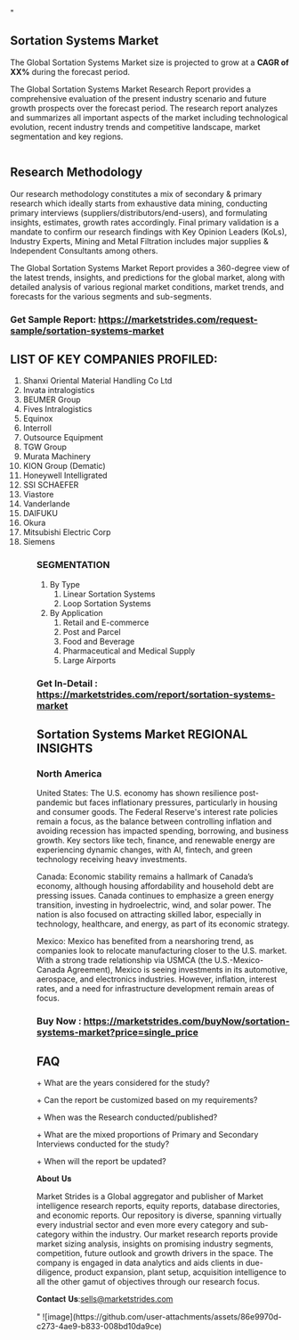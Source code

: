 "<h2>Sortation Systems Market</h2>
<p>The Global Sortation Systems Market size is projected to grow at a <strong>CAGR of XX%</strong> during the forecast period.</p>
<p>The Global Sortation Systems Market Research Report provides a comprehensive evaluation of the present industry scenario and future growth prospects over the forecast period. The research report analyzes and summarizes all important aspects of the market including technological evolution, recent industry trends and competitive landscape, market segmentation and key regions.</p>
<p><img style=""width: 100%;"" src=""https://marketstrides.com//uploads/images/marketstrides-051.png"" alt=""Sortation Systems Market Report Analysis"" /></p>
<h2>Research Methodology</h2>
<p>Our research methodology constitutes a mix of secondary &amp; primary research which ideally starts from exhaustive data mining, conducting primary interviews (suppliers/distributors/end-users), and formulating insights, estimates, growth rates accordingly. Final primary validation is a mandate to confirm our research findings with Key Opinion Leaders (KoLs), Industry Experts, Mining and Metal Filtration includes major supplies &amp; Independent Consultants among others.</p>
<p>The Global Sortation Systems Market Report provides a 360-degree view of the latest trends, insights, and predictions for the global market, along with detailed analysis of various regional market conditions, market trends, and forecasts for the various segments and sub-segments.</p>
<h3><strong>Get Sample Report: <a href=
https://marketstrides.com/request-sample/sortation-systems-market>https://marketstrides.com/request-sample/sortation-systems-market</a></strong></h3>
<h2>LIST OF KEY COMPANIES PROFILED:</h2>
<p><ol><li>
Shanxi Oriental Material Handling Co Ltd</li><li>Invata intralogistics</li><li>BEUMER Group</li><li>Fives Intralogistics</li><li>Equinox</li><li>Interroll</li><li>Outsource Equipment</li><li>TGW Group</li><li>Murata Machinery</li><li>KION Group (Dematic)</li><li>Honeywell Intelligrated</li><li>SSI SCHAEFER</li><li>Viastore</li><li>Vanderlande</li><li>DAIFUKU</li><li>Okura</li><li>Mitsubishi Electric Corp</li><li>Siemens


</li><ol></p>
<h3>SEGMENTATION</h3>
<p><ol><li>By Type<ol><li>Linear Sortation Systems</li><li>Loop Sortation Systems</li></ol></li><li>By Application<ol><li>Retail and E-commerce</li><li>Post and Parcel</li><li>Food and Beverage</li><li>Pharmaceutical and Medical Supply</li><li>Large Airports</li></ol></li></ol></p>
<h3><strong>Get In-Detail : <a href=https://marketstrides.com/report/sortation-systems-market>https://marketstrides.com/report/sortation-systems-market</a></strong></h3>
<h2>Sortation Systems Market REGIONAL INSIGHTS</h2>
<h3>North America</h3>
<p>United States: The U.S. economy has shown resilience post-pandemic but faces inflationary pressures, particularly in housing and consumer goods. The Federal Reserve's interest rate policies remain a focus, as the balance between controlling inflation and avoiding recession has impacted spending, borrowing, and business growth. Key sectors like tech, finance, and renewable energy are experiencing dynamic changes, with AI, fintech, and green technology receiving heavy investments.</p>
<p>Canada: Economic stability remains a hallmark of Canada’s economy, although housing affordability and household debt are pressing issues. Canada continues to emphasize a green energy transition, investing in hydroelectric, wind, and solar power. The nation is also focused on attracting skilled labor, especially in technology, healthcare, and energy, as part of its economic strategy.</p>
<p>Mexico: Mexico has benefited from a nearshoring trend, as companies look to relocate manufacturing closer to the U.S. market. With a strong trade relationship via USMCA (the U.S.-Mexico-Canada Agreement), Mexico is seeing investments in its automotive, aerospace, and electronics industries. However, inflation, interest rates, and a need for infrastructure development remain areas of focus.</p>
<h3><strong>Buy Now : <a href=https://marketstrides.com/buyNow/sortation-systems-market?price=single_price>https://marketstrides.com/buyNow/sortation-systems-market?price=single_price</a></strong></h3>
<h2>FAQ</h2>
<p>+ What are the years considered for the study?</p>
<p>+ Can the report be customized based on my requirements?</p>
<p>+ When was the Research conducted/published?</p>
<p>+ What are the mixed proportions of Primary and Secondary Interviews conducted for the study?</p>
<p>+ When will the report be updated?</p>
<p>𝐀𝐛𝐨𝐮𝐭 𝐔𝐬</p>
<p>Market Strides is a Global aggregator and publisher of Market intelligence research reports, equity reports, database directories, and economic reports. Our repository is diverse, spanning virtually every industrial sector and even more every category and sub-category within the industry. Our market research reports provide market sizing analysis, insights on promising industry segments, competition, future outlook and growth drivers in the space. The company is engaged in data analytics and aids clients in due-diligence, product expansion, plant setup, acquisition intelligence to all the other gamut of objectives through our research focus.</p>
<p>𝐂𝐨𝐧𝐭𝐚𝐜𝐭 𝐔𝐬:<a href=mailto:sells@marketstrides.com>sells@marketstrides.com</a></p>"
![image](https://github.com/user-attachments/assets/86e9970d-c273-4ae9-b833-008bd10da9ce)
